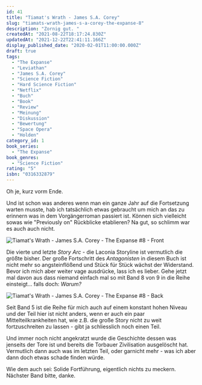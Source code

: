 ```yaml
---
id: 41
title: "Tiamat's Wrath - James S.A. Corey"
slug: "tiamats-wrath-james-s-a-corey-the-expanse-8"
description: "Zornig gut. "
createdAt: "2021-08-22T18:17:24.830Z"
updatedAt: "2021-12-22T22:41:11.166Z"
display_published_date: "2020-02-01T11:00:00.000Z"
draft: true
tags:
  - "The Expanse"
  - "Leviathan"
  - "James S.A. Corey"
  - "Science Fiction"
  - "Hard Science Fiction"
  - "Netflix"
  - "Buch"
  - "Book"
  - "Review"
  - "Meinung"
  - "Diskussion"
  - "Bewertung"
  - "Space Opera"
  - "Holden"
category_id: 1
book_series:
  - "The Expanse"
book_genres:
  - "Science Fiction"
rating: "5"
isbn: "0316332879"
---
```


Oh je, kurz vorm Ende.

Und ist schon was anderes wenn man ein ganze Jahr auf die Fortsetzung warten musste, hab ich tatsächlich etwas gebraucht um mich an das zu erinnern was in dem Vorgängerroman passiert ist. Können sich vielleicht sowas wie "Previously on" Rückblicke etablieren? 
Na gut, so schlimm war es auch auch nicht. 

![Tiamat's Wrath - James S.A. Corey - The Expanse #8 - Front](https://res.cloudinary.com/dlsll9dkn/image/upload/v1640192142/photo_2021_12_22_17_55_03_0333b70a31.jpg)

Die vierte und letzte *Story Arc* - die Laconia Storyline ist vermutlich die größte bisher. Der große Fortschritt des *Antagonisten* in diesem Buch ist nicht mehr so angsteinflößend und Stück für Stück wächst der Widerstand. Bevor ich mich aber weiter vage ausdrücke, lass ich es lieber. Gehe jetzt mal davon aus dass niemand einfach mal so mit Band 8 von 9 in die Reihe einsteigt... falls doch: *Warum?*

![Tiamat's Wrath - James S.A. Corey - The Expanse #8 - Back](https://res.cloudinary.com/dlsll9dkn/image/upload/v1640192143/photo_2021_12_22_17_55_04_3c0b7fef39.jpg)

Seit Band 5 ist die Reihe für mich auch auf einem konstant hohen Niveau und der Teil hier ist nicht anders, wenn er auch ein paar Mittelteilkrankheiten hat, wie z.B. die große Story nicht zu weit fortzuschreiten zu lassen - gibt ja schliesslich noch einen Teil. 

Und immer noch nicht angekratzt wurde die Geschichte dessen was jenseits der Tore ist und bereits die Torbauer Zivilisation ausgelöscht hat. Vermutlich dann auch was im letzten Teil, oder garnicht mehr - was ich aber dann doch etwas schade finden würde. 

Wie dem auch sei: Solide Fortführung, eigentlich nichts zu meckern. Nächster Band bitte, danke. 


